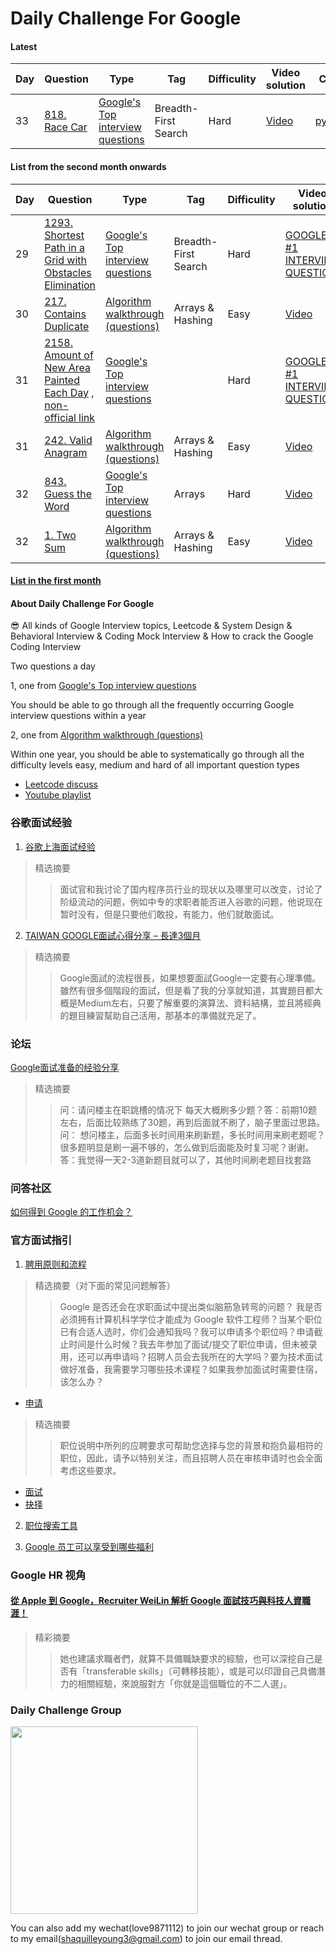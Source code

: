 # Daily Challenge For Google

#### Latest

| Day  | Question | Type | Tag | Difficulity | Video solution                                                    | Code                                                        |
| ---- | ---- | ---- | ---- | ---- | ------------------------------------------------------------ | ------------------------------------------------------------ |
| 33   | [818. Race Car](https://leetcode.com/problems/race-car/)    | [Google's Top interview questions](https://leetcode.com/company/google/) | Breadth-First Search | Hard | [Video](https://www.youtube.com/watch?v=DBJPWJr5zZ4&list=PLhE-usdjb8DY_UNBBOPv-IqINdPyDBeVa&index=16) | [python](python/818.race-car.py) |

#### List from the second month onwards

| Day  | Question | Type | Tag | Difficulity | Video solution                                                    | Code                                                        |
| ---- | ---- | ---- | ---- | ---- | ------------------------------------------------------------ | ------------------------------------------------------------ |
| 29   | [1293. Shortest Path in a Grid with Obstacles Elimination](https://leetcode.com/problems/shortest-path-in-a-grid-with-obstacles-elimination/?company_slug=google)    | [Google's Top interview questions](https://leetcode.com/company/google/) | Breadth-First Search | Hard | [GOOGLE'S #1 INTERVIEW QUESTION](https://www.youtube.com/watch?v=VPleGcc1nZY&list=PLhE-usdjb8DY_UNBBOPv-IqINdPyDBeVa&index=34) | [python](python/1293.shortest-path-in-a-grid-with-obstacles-elimination.py)|
| 30   | [217. Contains Duplicate](https://leetcode.com/problems/contains-duplicate/)    | [Algorithm walkthrough (questions)](https://neetcode.io/practice) | Arrays & Hashing | Easy | [Video](https://www.youtube.com/watch?v=3OamzN90kPg&list=PLhE-usdjb8DY_UNBBOPv-IqINdPyDBeVa&index=35) | [python](python/217.contains-duplicate.py) |
| 31   | [2158. Amount of New Area Painted Each Day](https://leetcode.com/problems/amount-of-new-area-painted-each-day/) , [non-official link](https://algo.monster/liteproblems/2158)    | [Google's Top interview questions](https://leetcode.com/company/google/) |  | Hard | [GOOGLE'S #1 INTERVIEW QUESTION](https://www.youtube.com/watch?v=cHYjuMPTHt4&list=PLhE-usdjb8DY_UNBBOPv-IqINdPyDBeVa&index=36) | [python](python/2158.amount-of-new-area-painted-each-day.py) |
| 31   | [242. Valid Anagram](https://leetcode.com/problems/valid-anagram/)    | [Algorithm walkthrough (questions)](https://neetcode.io/practice) | Arrays & Hashing | Easy | [Video](https://www.youtube.com/watch?v=9UtInBqnCgA&list=PLhE-usdjb8DY_UNBBOPv-IqINdPyDBeVa&index=37) | [python](python/242.valid-anagram.py) |
| 32   | [843. Guess the Word](https://leetcode.com/problems/guess-the-word/)    | [Google's Top interview questions](https://leetcode.com/company/google/) | Arrays | Hard | [Video](https://www.youtube.com/watch?v=COnrhAabeos&list=PLhE-usdjb8DY_UNBBOPv-IqINdPyDBeVa&index=24) | [cpp](cpp/843.guess-the-word.cpp) |
| 32   | [1. Two Sum](https://leetcode.com/problems/two-sum/)    | [Algorithm walkthrough (questions)](https://neetcode.io/practice) | Arrays & Hashing | Easy | [Video](https://www.youtube.com/watch?v=KLlXCFG5TnA&list=PLhE-usdjb8DY_UNBBOPv-IqINdPyDBeVa&index=32) | [python](python/python/1.two-sum.py) |

#### [List in the first month](List-in-the-first-month.md)

#### About Daily Challenge For Google

😎 All kinds of Google Interview topics, Leetcode & System Design & Behavioral Interview & Coding Mock Interview & How to crack the Google Coding Interview

Two questions a day

1, one from [Google's Top interview questions](https://leetcode.com/company/google/)

You should be able to go through all the frequently occurring Google interview questions within a year

2, one from [Algorithm walkthrough (questions)](https://neetcode.io/practice)

Within one year, you should be able to systematically go through all the difficulty levels easy, medium and hard of all important question types

- [Leetcode discuss](https://leetcode.com/discuss/interview-question/2806472/Daily-Challenge)
- [Youtube playlist](https://www.youtube.com/playlist?list=PLhE-usdjb8DY_UNBBOPv-IqINdPyDBeVa)

### 谷歌面试经验
1. [谷歌上海面试经验](https://zhuanlan.zhihu.com/p/118283800)
> 精选摘要
>> 面试官和我讨论了国内程序员行业的现状以及哪里可以改变，讨论了阶级流动的问题，例如中专的求职者能否进入谷歌的问题，他说现在暂时没有，但是只要他们敢投，有能力，他们就敢面试。

2. [TAIWAN GOOGLE面試心得分享 – 長達3個月](https://keep-brain-alive.com/taiwan-google-interview-experience/)
> 精选摘要
>> Google面試的流程很長，如果想要面試Google一定要有心理準備。雖然有很多個階段的面試，但是看了我的分享就知道，其實題目都大概是Medium左右，只要了解重要的演算法、資料結構，並且將經典的題目練習幫助自己活用，那基本的準備就充足了。

### 论坛
[Google面试准备的经验分享](https://www.1point3acres.com/bbs/thread-679821-1-1.html)
> 精选摘要
>> 问：请问楼主在职跳槽的情况下 每天大概刷多少题？答：前期10题左右，后面比较熟练了30题，再到后面就不刷了，脑子里面过思路。问：
想问楼主，后面多长时间用来刷新题，多长时间用来刷老题呢？很多题明显是刷一遍不够的，怎么做到后面能及时复习呢？谢谢。答：我觉得一天2-3道新题目就可以了，其他时间刷老题目找套路

### 问答社区
[如何得到 Google 的工作机会？](https://www.zhihu.com/question/24099873)

### 官方面试指引
1. [聘用原则和流程](https://careers.google.com/how-we-hire/?hl=zh_cn)
> 精选摘要（对下面的常见问题解答）
>> Google 是否还会在求职面试中提出类似脑筋急转弯的问题？ 我是否必须拥有计算机科学学位才能成为 Google 软件工程师？当某个职位已有合适人选时，你们会通知我吗？我可以申请多个职位吗？申请截止时间是什么时候？我去年参加了面试/提交了职位申请，但未被录用，还可以再申请吗？招聘人员会去我所在的大学吗？要为技术面试做好准备，我需要学习哪些技术课程？如果我参加面试时需要住宿，该怎么办？

- [申请](https://careers.google.cn/how-we-hire/apply/)
>  精选摘要
>> 职位说明中所列的应聘要求可帮助您选择与您的背景和抱负最相符的职位，因此，请予以特别关注，而且招聘人员在审核申请时也会全面考虑这些要求。

- [面试](https://careers.google.cn/how-we-hire/interview/)
- [抉择](https://careers.google.cn/how-we-hire/decide/)

2. [职位搜索工具](https://careers.google.com/jobs/results/?hl=zh_cn)

3. [Google 员工可以享受到哪些福利](https://careers.google.cn/how-we-care-for-googlers/)

### Google HR 视角
#### [從 Apple 到 Google，Recruiter WeiLin 解析 Google 面試技巧與科技人資職涯！](https://www.cakeresume.com/resources/podcast-interview-google-shanghai-recruiter-weilin-lin?locale=zh-TW)
> 精彩摘要
>> 她也建議求職者們，就算不具備職缺要求的經驗，也可以深挖自己是否有「transferable skills」（可轉移技能），或是可以印證自己具備潛力的相關經驗，來說服對方「你就是這個職位的不二人選」。


### Daily Challenge Group

<img src="https://user-images.githubusercontent.com/3125136/208291139-c928ffed-f8a7-4d36-924c-ac4919069a4c.png" width="300" />

You can also add my wechat(love9871112) to join our wechat group or reach to my email(shaquilleyoung3@gmail.com) to join our email thread. 

